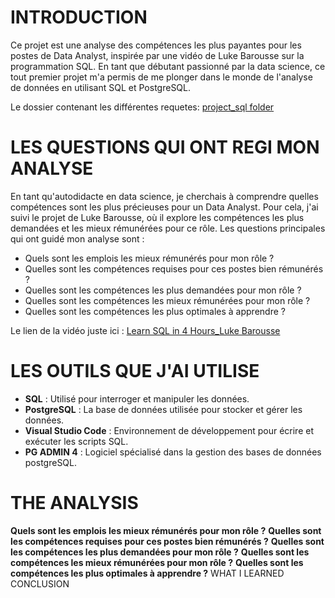 # INTRODUCTION
Ce projet est une analyse des compétences les plus payantes pour les postes de Data Analyst, inspirée par une vidéo de Luke Barousse sur la programmation SQL. En tant que débutant passionné par la data science, ce tout premier projet m'a permis de me plonger dans le monde de l'analyse de données en utilisant SQL et PostgreSQL.

Le dossier contenant les différentes requetes:
[project_sql folder](/Project_folder/)


# LES QUESTIONS QUI ONT REGI MON ANALYSE
En tant qu'autodidacte en data science, je cherchais à comprendre quelles compétences sont les plus précieuses pour un Data Analyst. Pour cela, j'ai suivi le projet de Luke Barousse, où il explore les compétences les plus demandées et les mieux rémunérées pour ce rôle. Les questions principales qui ont guidé mon analyse sont :

* Quels sont les emplois les mieux rémunérés pour mon rôle ?
* Quelles sont les compétences requises pour ces postes bien rémunérés ?
* Quelles sont les compétences les plus demandées pour mon rôle ?
* Quelles sont les compétences les mieux rémunérées pour mon rôle ?
* Quelles sont les compétences les plus optimales à apprendre ?

Le lien de la vidéo juste ici : [Learn SQL in 4 Hours_Luke Barousse](https://youtu.be/7mz73uXD9DA?si=H0q6x9tu6w5nA3jO)

# LES OUTILS QUE J'AI UTILISE
* **SQL** : Utilisé pour interroger et manipuler les données.
* **PostgreSQL** : La base de données utilisée pour stocker et gérer les données.
* **Visual Studio Code** : Environnement de développement pour écrire et exécuter les scripts SQL.
* **PG ADMIN 4** : Logiciel spécialisé dans la gestion des bases de données postgreSQL.

# THE ANALYSIS
**Quels sont les emplois les mieux rémunérés pour mon rôle ?**
**Quelles sont les compétences requises pour ces postes bien rémunérés ?**
**Quelles sont les compétences les plus demandées pour mon rôle ?**
**Quelles sont les compétences les mieux rémunérées pour mon rôle ?**
**Quelles sont les compétences les plus optimales à apprendre ?**
WHAT I LEARNED
CONCLUSION

